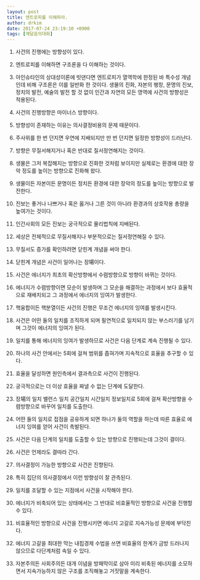```yaml
---
layout: post
title: 엔트로피를 이해하라.
author: drkim
date: 2017-07-24 23:19:10 +0900
tags: [깨달음의대화]
---
```

 

  
1. 사건의 진행에는 방향성이 있다.

  


2. 엔트로피를 이해하면 구조론을 다 이해하는 것이다.

  


3. 아인슈타인의 상대성이론에 빗댄다면 엔트로피가 열역학에 한정된 바 특수성 개념인데 비해 구조론은 이를 일반화 한 것이다. 생물의 진화, 자본의 팽창, 문명의 진보, 정치의 발전, 예술의 발전 할 것 없이 인간과 자연의 모든 영역에 사건의 방향성은 적용된다.

  


4. 사건의 진행방향은 마이너스 방향이다.

  


5. 방향성이 존재하는 이유는 의사결정비용의 문제 때문이다.

  


6. 주사위를 한 번 던지면 우연에 지배되지만 만 번 던지면 일정한 방향성이 드러난다.

  


7. 방향은 무질서해지거나 혹은 반대로 질서정연해지는 것이다.

  


8. 생물은 그저 복잡해지는 방향으로 진화한 것처럼 보이지만 실제로는 환경에 대한 장악 정도를 높이는 방향으로 진화해 왔다.

  


9. 생물이든 자본이든 문명이든 정치든 환경에 대한 장악의 정도를 높이는 방향으로 발전한다.

  


10. 진보는 좋거나 나쁘거나 혹은 옳거나 그른 것이 아니라 환경과의 상호작용 총량을 높여가는 것이다.

  


11. 인간사회의 모든 진보는 궁극적으로 물리법칙에 지배된다. 

  


12. 세상은 전체적으로 무질서해지나 부분적으로는 질서정연해질 수 있다.

  


13. 무질서도 증가를 확인하려면 닫힌계 개념을 써야 한다.

  


14. 닫힌계 개념은 사건이 일어나는 장場이다.

  


15. 사건은 에너지가 최초의 확산방향에서 수렴방향으로 방향이 바뀌는 것이다.

  


16. 에너지가 수렴방향이면 모순이 발생하며 그 모순을 해결하는 과정에서 보다 효율적으로 재배치되고 그 과정에서 에너지의 잉여가 발생한다.

  


17. 핵융합이든 핵분열이든 사건의 진행은 무조건 에너지의 잉여를 발생시킨다.

  


18. 사건은 어떤 둘의 일치를 조직하게 되며 필연적으로 일치되지 않는 부스러기를 남기며 그것이 에너지의 잉여가 된다.

  


19. 일치를 통해 에너지의 잉여가 발생하므로 사건은 다음 단계로 계속 진행될 수 있다.

  


20. 하나의 사건 안에서는 5회에 걸쳐 범위를 좁혀가며 지속적으로 효율을 추구할 수 있다.

  


21. 효율을 달성하면 원인측에서 결과측으로 사건이 진행된다.

  


22. 궁극적으로는 더 이상 효율을 짜낼 수 없는 단계에 도달한다.

  


23. 장場의 일치 밸런스 일치 공간일치 시간일치 정보일치로 5회에 걸쳐 확산방향을 수렴방향으로 바꾸어 일치를 도출한다.

  


24. 어떤 둘의 일치로 접점을 공유하게 되면 하나가 둘의 역할을 하는데 따른 효율로 에너지 잉여를 얻어 사건이 촉발된다.

  


25. 사건은 다음 단계의 일치를 도출할 수 있는 방향으로 진행되는데 그것이 결이다.

  


26. 사건은 언제라도 결따라 간다.

  


27. 의사결정이 가능한 방향으로 사건은 진향된다.

  


28. 특히 집단의 의사결정에서 이런 방향성이 잘 관측된다.

  


29. 일치를 조달할 수 있는 지점에서 사건을 시작해야 한다.

  


30. 에너지가 비축되어 있는 상태에서는 그 반대로 비효율적인 방향으로 사건을 진행할 수 있다.

  


31. 비효율적인 방향으로 사건을 진행시키면 에너지 고갈로 지속가능성 문제에 부닥친다.

  


32. 에너지 고갈을 최대한 막는 내핍경제 수법을 쓰면 비효율의 한계가 금방 드러나지 않으므로 다단계처럼 속일 수 있다.

  


33. 자본주의든 사회주의든 대개 이념을 방패막이로 삼아 미리 비축된 에너지를 소모하면서 지속가능하지 않은 구조를 조직해놓고 거짓말을 계속한다.
